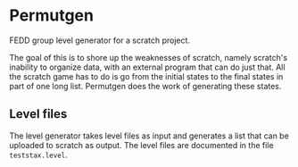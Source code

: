 # Permutgen

FEDD group level generator for a scratch project.

The goal of this is to shore up the weaknesses of scratch, namely
scratch's inability to organize data, with an external program that
can do just that. All the scratch game has to do is go from the initial
states to the final states in part of one long list. Permutgen does 
the work of generating these states.

## Level files

The level generator takes level files as input and generates a list
that can be uploaded to scratch as output. The level files are documented
in the file `teststax.level`.
